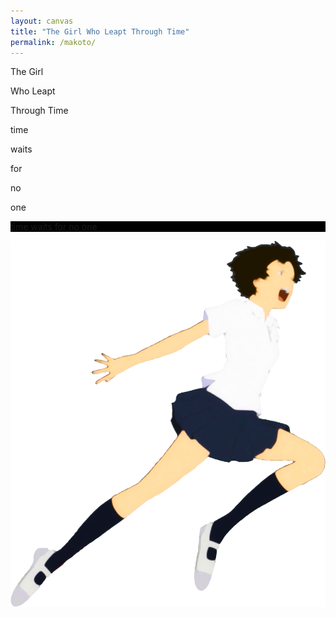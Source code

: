 ```yaml
---
layout: canvas
title: "The Girl Who Leapt Through Time"
permalink: /makoto/
---
```


<div class="makoto-bg" data-parallax="scroll" data-image-src="/images/labs/makoto/slide1.jpg">
    <div class="makoto-title">
        <p><span id="makoto-title-1">The Girl</span></p>
        <p class="bringup"><span id="makoto-title-2">Who Leapt</span></p>
        <p class="bringup"><span class="last-underline" id="makoto-title-3">Through Time</span></p>
    </div>
</div>

<div class="makoto-bg" data-parallax="scroll" data-image-src="/images/labs/makoto/slide2.jpg" id="start">
</div>

<div class="makoto-bg" data-parallax="scroll" data-image-src="/images/labs/makoto/slide3.jpg">
    <p class="inner-text mid-quote">time</p>
</div>

<div class="makoto-bg" data-parallax="scroll" data-image-src="/images/labs/makoto/slide4.jpg">
    <p class="inner-text mid-quote">waits</p>
</div>

<div class="makoto-bg" data-parallax="scroll" data-image-src="/images/labs/makoto/slide5.jpg">
    <p class="inner-text mid-quote">for</p>
</div>

<div class="makoto-bg" data-parallax="scroll" data-image-src="/images/labs/makoto/slide6.jpg">
    <p class="inner-text mid-quote">no</p>
</div>

<div class="makoto-bg" data-parallax="scroll" data-image-src="/images/labs/makoto/slide7.jpg">
    <p class="inner-text mid-quote">one</p>
</div>

<div class="makoto-bg" data-parallax="scroll" data-image-src="/images/labs/makoto/slide8.jpg" id="finish">
</div>

<div class="makoto-bg" style="background-color: #000000;">
    <p class="inner-text final-quote">time waits for no one</p>
</div>

<div class="makoto-container" id="makoto">
    <img src="/images/labs/makoto/makoto.png" class="makoto"/>
</div>

<script type="text/javascript">
    $(window).load(function() {
        $( "#makoto-title-1" ).delay(300).show( "slow" );
        $( "#makoto-title-2" ).delay(600).show( "slow" );
        $( "#makoto-title-3" ).delay(900).show( "slow" );
        
        $(document).scroll(function() {
            var y = $(this).scrollTop();
            var startDiv = $("#start").offset().top;
            var finishDiv = $("#finish").offset().top;
            var refHeight = $("#start").height();

            if (startDiv - refHeight/4 <= y && finishDiv - refHeight/1.15 > y && $("#makoto").is(":hidden") ) {
                $("#makoto").fadeIn(500);
            }
            
            if (startDiv - refHeight/4 > y && $("#makoto").is(":visible")) {
                $("#makoto").fadeOut(500);
            }

            if (finishDiv - refHeight/1.15 <= y && $("#makoto").is(":visible") ) {
                $("#makoto").fadeOut(500);
            }

            var makotop = 20 + 30 * (y/finishDiv);
            $("#makoto").css("top", makotop + "%");

        });
    });
</script>